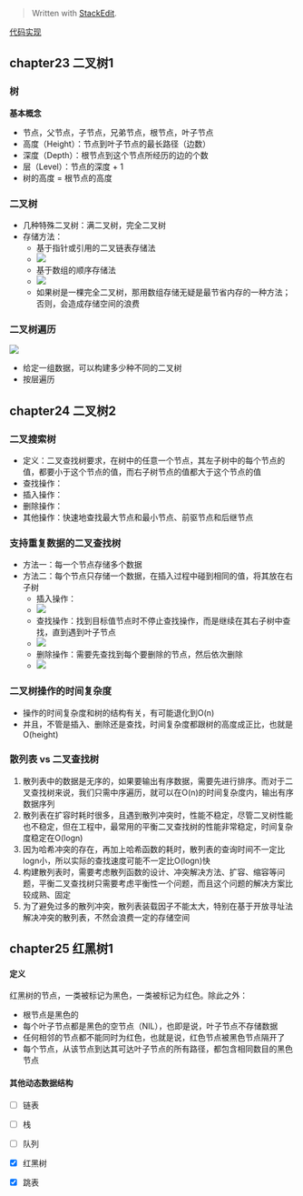 


> Written with [StackEdit](https://stackedit.io/).

[代码实现](https://github.com/shenc3/beauty-of-algo/blob/master/chapter24-tree.py)

## chapter23 二叉树1

### 树
**基本概念**
* 节点，父节点，子节点，兄弟节点，根节点，叶子节点
* 高度（Height）：节点到叶子节点的最长路径（边数）
* 深度（Depth）：根节点到这个节点所经历的边的个数
* 层（Level）：节点的深度 + 1
* 树的高度 = 根节点的高度

### 二叉树
* 几种特殊二叉树：满二叉树，完全二叉树
* 存储方法：
	* 基于指针或引用的二叉链表存储法
	* ![](https://static001.geekbang.org/resource/image/12/8e/12cd11b2432ed7c4dfc9a2053cb70b8e.jpg)
	* 基于数组的顺序存储法
	* ![](https://static001.geekbang.org/resource/image/14/30/14eaa820cb89a17a7303e8847a412330.jpg)
	* 如果树是一棵完全二叉树，那用数组存储无疑是最节省内存的一种方法；否则，会造成存储空间的浪费

### 二叉树遍历

![](https://static001.geekbang.org/resource/image/ab/16/ab103822e75b5b15c615b68560cb2416.jpg)

* 给定一组数据，可以构建多少种不同的二叉树
* 按层遍历


## chapter24 二叉树2

### 二叉搜索树

* 定义：二叉查找树要求，在树中的任意一个节点，其左子树中的每个节点的值，都要小于这个节点的值，而右子树节点的值都大于这个节点的值
* 查找操作：
* 插入操作：
* 删除操作：
* 其他操作：快速地查找最大节点和最小节点、前驱节点和后继节点

### 支持重复数据的二叉查找树

* 方法一：每一个节点存储多个数据
* 方法二：每个节点只存储一个数据，在插入过程中碰到相同的值，将其放在右子树
	* 插入操作：
	* ![](https://static001.geekbang.org/resource/image/3f/5f/3f59a40e3d927f567022918d89590a5f.jpg)
	* 查找操作：找到目标值节点时不停止查找操作，而是继续在其右子树中查找，直到遇到叶子节点
	* ![](https://static001.geekbang.org/resource/image/fb/ff/fb7b320efd59a05469d6d6fcf0c98eff.jpg)
	* 删除操作：需要先查找到每个要删除的节点，然后依次删除
	* ![](https://static001.geekbang.org/resource/image/25/17/254a4800703d31612c0af63870260517.jpg)

### 二叉树操作的时间复杂度
* 操作的时间复杂度和树的结构有关，有可能退化到O(n)
* 并且，不管是插入、删除还是查找，时间复杂度都跟树的高度成正比，也就是O(height)

### 散列表 vs 二叉查找树
1. 散列表中的数据是无序的，如果要输出有序数据，需要先进行排序。而对于二叉查找树来说，我们只需中序遍历，就可以在O(n)的时间复杂度内，输出有序数据序列
2. 散列表在扩容时耗时很多，且遇到散列冲突时，性能不稳定，尽管二叉树性能也不稳定，但在工程中，最常用的平衡二叉查找树的性能非常稳定，时间复杂度稳定在O(logn)
3. 因为哈希冲突的存在，再加上哈希函数的耗时，散列表的查询时间不一定比logn小，所以实际的查找速度可能不一定比O(logn)快
4. 构建散列表时，需要考虑散列函数的设计、冲突解决方法、扩容、缩容等问题，平衡二叉查找树只需要考虑平衡性一个问题，而且这个问题的解决方案比较成熟、固定
5. 为了避免过多的散列冲突，散列表装载因子不能太大，特别在基于开放寻址法解决冲突的散列表，不然会浪费一定的存储空间


## chapter25 红黑树1
#### 定义

红黑树的节点，一类被标记为黑色，一类被标记为红色。除此之外：
* 根节点是黑色的
* 每个叶子节点都是黑色的空节点（NIL），也即是说，叶子节点不存储数据
* 任何相邻的节点都不能同时为红色，也就是说，红色节点被黑色节点隔开了
* 每个节点，从该节点到达其可达叶子节点的所有路径，都包含相同数目的黑色节点

#### 其他动态数据结构
* [ ] 链表
* [ ] 栈
* [ ] 队列
* [x] 红黑树
* [x] 跳表


<!--stackedit_data:
eyJoaXN0b3J5IjpbNjc1ODk3NjM1LC0xNzM5NTM1MjIzLDU4OD
I0OTcxNCwzNjYxODA2MjksLTE4OTYzMzc3NjgsLTEwMTMyMTYx
MSwtOTg0OTk0NzIxLC0xODQ5MTE4NTQ5LC0xNjM0MDY3MzkyXX
0=
-->